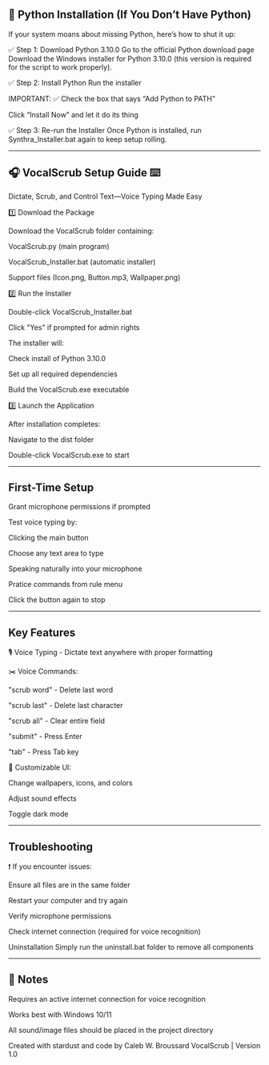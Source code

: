 🐍 Python Installation (If You Don’t Have Python)
-------------------------------------------------------------------------------------------------------------------------------------------------------------------------------------------------------------------------------------------------------------
If your system moans about missing Python, here’s how to shut it up:

✅ Step 1: Download Python 3.10.0
Go to the official Python download page
Download the Windows installer for Python 3.10.0 (this version is required for the script to work properly).

✅ Step 2: Install Python
Run the installer

IMPORTANT: ✅ Check the box that says “Add Python to PATH”

Click “Install Now” and let it do its thing

✅ Step 3: Re-run the Installer
Once Python is installed, run Synthra_Installer.bat again to keep setup rolling.

_____________________________________________________________________________________________________________________________________________________________________________________________________________________________________________________________


🎧 VocalScrub Setup Guide ⌨️ 
-------------------------------------------------------------------------------------------------------------------------------------------------------------------------------------------------------------------------------------------------------------
Dictate, Scrub, and Control Text—Voice Typing Made Easy

1️⃣ Download the Package

Download the VocalScrub folder containing:

VocalScrub.py (main program)

VocalScrub_Installer.bat (automatic installer)

Support files (Icon.png, Button.mp3, Wallpaper.png)

2️⃣ Run the Installer

Double-click VocalScrub_Installer.bat

Click "Yes" if prompted for admin rights

The installer will:

Check install of Python 3.10.0 

Set up all required dependencies

Build the VocalScrub.exe executable

3️⃣ Launch the Application

After installation completes:

Navigate to the dist folder

Double-click VocalScrub.exe to start
_____________________________________________________________________________________________________________________________________________________________________________________________________________________________________________________________
First-Time Setup
-------------------------------------------------------------------------------------------------------------------------------------------------------------------------------------------------------------------------------------------------------------
Grant microphone permissions if prompted

Test voice typing by:

Clicking the main button

Choose any text area to type

Speaking naturally into your microphone

Pratice commands from rule menu

Click the button again to stop
_____________________________________________________________________________________________________________________________________________________________________________________________________________________________________________________________
Key Features
-------------------------------------------------------------------------------------------------------------------------------------------------------------------------------------------------------------------------------------------------------------
🎙️ Voice Typing - Dictate text anywhere with proper formatting

✂️ Voice Commands:

"scrub word" - Delete last word

"scrub last" - Delete last character

"scrub all" - Clear entire field

"submit" - Press Enter

"tab" - Press Tab key

🎨 Customizable UI:

Change wallpapers, icons, and colors

Adjust sound effects

Toggle dark mode
_____________________________________________________________________________________________________________________________________________________________________________________________________________________________________________________________
Troubleshooting
-------------------------------------------------------------------------------------------------------------------------------------------------------------------------------------------------------------------------------------------------------------
❗ If you encounter issues:

Ensure all files are in the same folder

Restart your computer and try again

Verify microphone permissions

Check internet connection (required for voice recognition)

Uninstallation
Simply run the uninstall.bat folder to remove all components
_____________________________________________________________________________________________________________________________________________________________________________________________________________________________________________________________
📝 Notes 
-------------------------------------------------------------------------------------------------------------------------------------------------------------------------------------------------------------------------------------------------------------
Requires an active internet connection for voice recognition

Works best with Windows 10/11

All sound/image files should be placed in the project directory

Created with stardust and code by Caleb W. Broussard VocalScrub | Version 1.0
